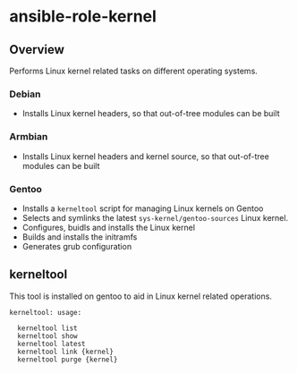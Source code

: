# ansible-role-kernel

## Overview

Performs Linux kernel related tasks on different operating systems.

### Debian

- Installs Linux kernel headers, so that out-of-tree modules can be built

### Armbian

- Installs Linux kernel headers and kernel source, so that out-of-tree modules can be built

### Gentoo

- Installs a `kerneltool` script for managing Linux kernels on Gentoo
- Selects and symlinks the latest `sys-kernel/gentoo-sources` Linux kernel.
- Configures, buidls and installs the Linux kernel
- Builds and installs the initramfs
- Generates grub configuration

## kerneltool

This tool is installed on gentoo to aid in Linux kernel related operations.

```
kerneltool: usage: 

  kerneltool list
  kerneltool show
  kerneltool latest
  kerneltool link {kernel}
  kerneltool purge {kernel}
```
